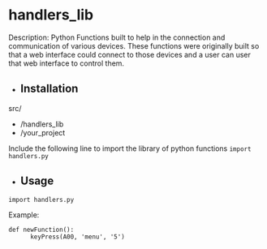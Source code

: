 # handlers_lib

Description:
Python Functions built to help in the connection and communication of various devices. These functions were originally built so that a web interface could connect to those devices and a user can user that web interface to control them.


* ## Installation
src/
  * /handlers_lib
  * /your_project
  
 Include the following line to import the library of python functions
 ```import handlers.py```
 

  

* ## Usage
```import handlers.py```

Example:
``` 
def newFunction():
      keyPress(A00, 'menu', '5')
      
```
